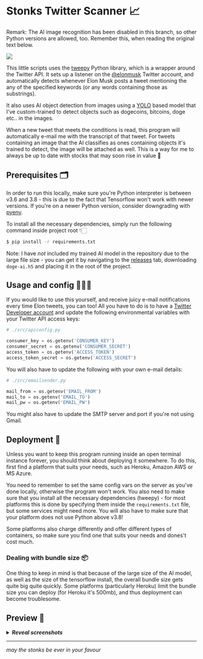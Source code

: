 # Stonks Twitter Scanner 📈

Remark: The AI image recognition has been disabled in this branch, so other Python versions are allowed, too. Remember this, when reading the original text below.

<img src="https://img.shields.io/badge/python-3.6%20%7C%203.7%20%7C%203.8-blue" />

This little scripts uses the [tweepy](https://www.tweepy.org/) Python library, which is a wrapper around the Twitter API.
It sets up a listener on the [@elonmusk](https://twitter.com/elonmusk) Twitter account, and automatically detects whenever Elon Musk posts a tweet mentioning the any of the specified keywords
(or any words containing those as substrings). 

It also uses AI object detection from images using a [YOLO](https://pjreddie.com/darknet/yolo/) based model that I've custom-trained to detect
objects such as dogecoins, bitcoins, doge etc.. in the images.

When a new tweet that meets the conditions is read, this program will automatically e-mail me with the transcript of that tweet. For tweets containing an image that the AI
classifies as ones containing objects it's trained to detect, the image will be attached as well. This is a way for me
to always be up to date with stocks that may soon rise in value 🤡

## Prerequisites 🗂

In order to run this locally, make sure you're Python interpreter is between v3.6 and 3.8 - 
this is due to the fact that Tensorflow won't work with newer versions. If you're on a newer
Python version, consider downgrading with [pyenv](https://github.com/pyenv/pyenv).

To install all the necessary dependencies, simply run the following command inside project root 👇🏻

```bash
$ pip install -r requirements.txt
```

Note:
I have *not* included my trained AI model in the repository due to the large file size - 
you can get it by navigating to the [releases](https://github.com/PiotrRut/elonmusk-twitter-notifier/releases) tab, downloading `doge-ai.h5` and placing it in the root
of the project.

## Usage and config 👨🏻‍💻

If you would like to use this yourself, and receive juicy e-mail notifications every time
Elon tweets, you can too! All you have to do is to have a [Twitter Developer account](https://developer.twitter.com/en) and update the following environmental variables with your
Twitter API access keys:

```python
# ./src/apiconfig.py

consumer_key = os.getenv('CONSUMER_KEY')
consumer_secret = os.getenv('CONSUMER_SECRET')
access_token = os.getenv('ACCESS_TOKEN')
access_token_secret = os.getenv('ACCESS_SECRET')
```

You will also have to update the following with your own e-mail details:

```python
# ./src/emailsender.py

mail_from = os.getenv('EMAIL_FROM')
mail_to = os.getenv('EMAIL_TO')
mail_pw = os.getenv('EMAIL_PW')
```
You might also have to update the SMTP server and port if you're not using Gmail.

## Deployment 🚀

Unless you want to keep this program running inside an open terminal instance forever, you should think about
deploying it somewhere. To do this, first find a platform that suits your needs, such as Heroku, Amazon AWS or MS Azure.

You need to remember to set the same config vars on the server as you've done locally, otherwise
the program won't work. You also need to make sure that you install all the necessary dependencies (tweepy) - for most platforms this is done
by specifying them inside the `requirements.txt` file, but some services might need more. You will also have to make sure that your platform does not use Python above v3.8!

Some platforms also charge differently and offer different types of containers, so make sure you find one that suits your needs and dones't cost much.

### Dealing with bundle size 📦
One thing to keep in mind is that because of the large size of the AI model, as well as the size of the tensorflow install, the overall bundle size gets quite big quite quickly. Some platforms
(particularly Heroku) limit the bundle size you can deploy (for Heroku it's 500mb), and thus deployment can become troublesome.

## Preview 📲

<details>
  <summary><i><b>Reveal screenshots</b></i></summary>
  <p>

| Notification | Image attachment |
| ----------- | ----------- |
| ![image](https://user-images.githubusercontent.com/43642399/113286944-c62d7a00-92e4-11eb-9a78-1f64b43f13df.png) | ![image](https://user-images.githubusercontent.com/43642399/113286990-d9404a00-92e4-11eb-9dd9-be259d80ef7b.png) |

  </p>
</details>


---
_may the stonks be ever in your favour_

